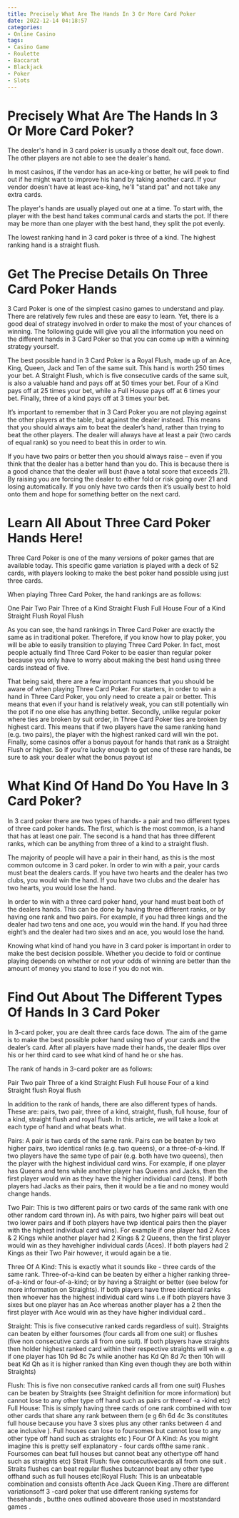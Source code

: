 ```yaml
---
title: Precisely What Are The Hands In 3 Or More Card Poker 
date: 2022-12-14 04:18:57
categories:
- Online Casino
tags:
- Casino Game
- Roulette
- Baccarat
- Blackjack
- Poker
- Slots
---
```



#  Precisely What Are The Hands In 3 Or More Card Poker? 

The dealer's hand in 3 card poker is usually a those dealt out, face down. The other players are not able to see the dealer's hand. 

In most casinos, if the vendor has an ace-king or better, he will peek to find out if he might want to improve his hand by taking another card. If your vendor doesn't have at least ace-king, he'll "stand pat" and not take any extra cards. 

The player's hands are usually played out one at a time. To start with, the player with the best hand takes communal cards and starts the pot. If there may be more than one player with the best hand, they split the pot evenly. 

The lowest ranking hand in 3 card poker is three of a kind. The highest ranking hand is a straight flush.

#  Get The Precise Details On Three Card Poker Hands 

3 Card Poker is one of the simplest casino games to understand and play. There are relatively few rules and these are easy to learn. Yet, there is a good deal of strategy involved in order to make the most of your chances of winning. The following guide will give you all the information you need on the different hands in 3 Card Poker so that you can come up with a winning strategy yourself.

The best possible hand in 3 Card Poker is a Royal Flush, made up of an Ace, King, Queen, Jack and Ten of the same suit. This hand is worth 250 times your bet. A Straight Flush, which is five consecutive cards of the same suit, is also a valuable hand and pays off at 50 times your bet. Four of a Kind pays off at 25 times your bet, while a Full House pays off at 6 times your bet. Finally, three of a kind pays off at 3 times your bet.

It’s important to remember that in 3 Card Poker you are not playing against the other players at the table, but against the dealer instead. This means that you should always aim to beat the dealer’s hand, rather than trying to beat the other players. The dealer will always have at least a pair (two cards of equal rank) so you need to beat this in order to win.

If you have two pairs or better then you should always raise – even if you think that the dealer has a better hand than you do. This is because there is a good chance that the dealer will bust (have a total score that exceeds 21). By raising you are forcing the dealer to either fold or risk going over 21 and losing automatically. If you only have two cards then it’s usually best to hold onto them and hope for something better on the next card.

#  Learn All About Three Card Poker Hands Here! 

Three Card Poker is one of the many versions of poker games that are available today. This specific game variation is played with a deck of 52 cards, with players looking to make the best poker hand possible using just three cards.

When playing Three Card Poker, the hand rankings are as follows: 

One Pair 
Two Pair 
Three of a Kind 
Straight 
Flush 
Full House 
Four of a Kind 
Straight Flush 
Royal Flush

As you can see, the hand rankings in Three Card Poker are exactly the same as in traditional poker. Therefore, if you know how to play poker, you will be able to easily transition to playing Three Card Poker. In fact, most people actually find Three Card Poker to be easier than regular poker because you only have to worry about making the best hand using three cards instead of five.

That being said, there are a few important nuances that you should be aware of when playing Three Card Poker. For starters, in order to win a hand in Three Card Poker, you only need to create a pair or better. This means that even if your hand is relatively weak, you can still potentially win the pot if no one else has anything better. Secondly, unlike regular poker where ties are broken by suit order, in Three Card Poker ties are broken by highest card. This means that if two players have the same ranking hand (e.g. two pairs), the player with the highest ranked card will win the pot. Finally, some casinos offer a bonus payout for hands that rank as a Straight Flush or higher. So if you’re lucky enough to get one of these rare hands, be sure to ask your dealer what the bonus payout is!

#  What Kind Of Hand Do You Have In 3 Card Poker? 

In 3 card poker there are two types of hands- a pair and two different types of three card poker hands. The first, which is the most common, is a hand that has at least one pair. The second is a hand that has three different ranks, which can be anything from three of a kind to a straight flush.

The majority of people will have a pair in their hand, as this is the most common outcome in 3 card poker. In order to win with a pair, your cards must beat the dealers cards. If you have two hearts and the dealer has two clubs, you would win the hand. If you have two clubs and the dealer has two hearts, you would lose the hand.

In order to win with a three card poker hand, your hand must beat both of the dealers hands. This can be done by having three different ranks, or by having one rank and two pairs. For example, if you had three kings and the dealer had two tens and one ace, you would win the hand. If you had three eight’s and the dealer had two sixes and an ace, you would lose the hand. 

Knowing what kind of hand you have in 3 card poker is important in order to make the best decision possible. Whether you decide to fold or continue playing depends on whether or not your odds of winning are better than the amount of money you stand to lose if you do not win.

#  Find Out About The Different Types Of Hands In 3 Card Poker

In 3-card poker, you are dealt three cards face down. The aim of the game is to make the best possible poker hand using two of your cards and the dealer’s card. After all players have made their hands, the dealer flips over his or her third card to see what kind of hand he or she has.

The rank of hands in 3-card poker are as follows:

Pair 
Two pair 
Three of a kind 
Straight 
Flush 
Full house 
Four of a kind 
Straight flush 
Royal flush

In addition to the rank of hands, there are also different types of hands. These are: pairs, two pair, three of a kind, straight, flush, full house, four of a kind, straight flush and royal flush. In this article, we will take a look at each type of hand and what beats what.

Pairs: A pair is two cards of the same rank. Pairs can be beaten by two higher pairs, two identical ranks (e.g. two queens), or a three-of-a-kind. If two players have the same type of pair (e.g. both have two queens), then the player with the highest individual card wins. For example, if one player has Queens and tens while another player has Queens and Jacks, then the first player would win as they have the higher individual card (tens). If both players had Jacks as their pairs, then it would be a tie and no money would change hands.

 Two Pair: This is two different pairs or two cards of the same rank with one other random card thrown in). As with pairs, two higher pairs will beat out two lower pairs and if both players have twp identical pairs then the player with the highest individual card wins). For example if one player had 2 Aces & 2 Kings while another player had 2 Kings & 2 Queens, then the first player would win as they havehigher individual cards (Aces). If both players had 2 Kings as their Two Pair however, it would again be a tie.

 Three Of A Kind: This is exactly what it sounds like - three cards of the same rank. Three-of-a-kind can be beaten by either a higher ranking three-of-a-kind or four-of-a-kind; or by having a Straight or better (see below for more information on Straights). If both players have three identical ranks then whoever has the highest individual card wins i..e if both players have 3 sixes but one player has an Ace whereas another player has a 2 then the first player with Ace would win as they have higher individual card..

 Straight: This is five consecutive ranked cards regardless of suit). Straights can beaten by either foursomes (four cards all from one suit) or flushes (five non consecutive cards all from one suit). If both players have straights then holder highest ranked card within their respective straights will win e..g if one player has 10h 9d 8c 7s while another has Kd Qh 8d 7c then 10h will beat Kd Qh as it is higher ranked than King even though they are both within Straights)

Flush: This is five non consecutive ranked cards all from one suit) Flushes can be beaten by Straights (see Straight definition for more information) but cannot lose to any other type off hand such as pairs or threeof -a -kind etc) Full House: This is simply having three cards of one rank combined with tow other cards that share any rank between them (e g 6h 6d 4c 3s constitutes full house because you have 3 sixes plus any other ranks between 4 and ace inclusive ). Full houses can lose to foursomes but cannot lose to any other type off hand such as straights etc ) Four Of A Kind: As you might imagine this is pretty self explanatory - four cards offthe same rank . Foursomes can beat full houses but cannot beat any othertype off hand such as straights etc) Strait Flush: five consecutivecards all from one suit . Straits flushes can beat regular flushes butcannot beat any other type offhand such as full houses etc)Royal Flush: This is an unbeatable combination and consists oftenth Ace Jack Queen King .There are different variationsoff 3 -card poker that use different ranking systems for thesehands , butthe ones outlined aboveare those used in moststandard games .